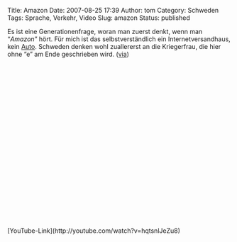 Title: Amazon
Date: 2007-08-25 17:39
Author: tom
Category: Schweden
Tags: Sprache, Verkehr, Video
Slug: amazon
Status: published

Es ist eine Generationenfrage, woran man zuerst denkt, wenn man
“*Amazon*” hört. Für mich ist das selbstverständlich ein
Internetversandhaus, kein
[Auto](http://images.google.com/images?ie=UTF8&q=volvo+amazon&um=1&sa=N&tab=wi).
Schweden denken wohl zuallererst an die Kriegerfrau, die hier ohne “e”
am Ende geschrieben wird.
([via](http://sprechblase.wordpress.com/2007/05/11/als-amazon-noch-ein-auto-aus-schweden-war/))

<!--more Bonusvideo nach dem Klick &raquo;-->

<p>
<object width="425" height="353">
<param name="movie" value="http://www.youtube.com/v/hqtsnlJeZu8"></param><param name="wmode" value="transparent"></param>

<embed src="http://www.youtube.com/v/hqtsnlJeZu8" type="application/x-shockwave-flash" wmode="transparent" width="425" height="353">
</embed>
</object>
</p>
[YouTube-Link](http://youtube.com/watch?v=hqtsnlJeZu8)


